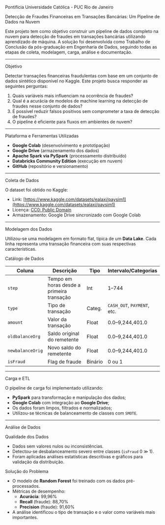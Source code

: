 Pontifícia Universidade Católica - PUC Rio de Janeiro

Detecção de Fraudes Financeiras em Transações Bancárias: Um Pipeline de Dados na Nuvem

Este projeto tem como objetivo construir um pipeline de dados completo na nuvem para detecção de fraudes em transações bancárias utilizando aprendizado de máquina. A solução foi desenvolvida como Trabalho de Conclusão da pós-graduação em Engenharia de Dados, seguindo todas as etapas de coleta, modelagem, carga, análise e documentação.

---

Objetivo

Detectar transações financeiras fraudulentas com base em um conjunto de dados sintético disponível no Kaggle. Este projeto busca responder as seguintes perguntas:

1. Quais variáveis mais influenciam na ocorrência de fraudes?
2. Qual é a acurácia de modelos de machine learning na detecção de fraudes nesse conjunto de dados?
3. É possível reduzir falsos positivos sem comprometer a taxa de detecção de fraudes?
4. O pipeline é eficiente para fluxos em ambientes de nuvem?

---

Plataforma e Ferramentas Utilizadas

- **Google Colab** (desenvolvimento e prototipação)
- **Google Drive** (armazenamento dos dados)
- **Apache Spark via PySpark** (processamento distribuído)
- **Databricks Community Edition** (execução em nuvem)
- **GitHub** (repositório e versionamento)

---

Coleta de Dados

O dataset foi obtido no Kaggle:

- Link: [https://www.kaggle.com/datasets/ealaxi/paysim1](https://www.kaggle.com/datasets/ealaxi/paysim1)
- Licença: [CC0: Public Domain](https://creativecommons.org/publicdomain/zero/1.0/)
- Armazenamento: Google Drive sincronizado com Google Colab

---

Modelagem dos Dados

Utilizou-se uma modelagem em formato flat, típica de um **Data Lake**. Cada linha representa uma transação financeira com suas respectivas características.

Catálogo de Dados

| Coluna        | Descrição                                   | Tipo    | Intervalo/Categorias              |
|---------------|---------------------------------------------|---------|-----------------------------------|
| `step`        | Tempo em horas desde a primeira transação   | Int     | 1–744                             |
| `type`        | Tipo de transação                           | Categ.  | `CASH_OUT`, `PAYMENT`, etc.       |
| `amount`      | Valor da transação                          | Float   | 0.0–9,244,401.0                   |
| `oldbalanceOrg`| Saldo original do remetente                | Float   | 0.0–9,244,401.0                   |
| `newbalanceOrig`| Novo saldo do remetente                   | Float   | 0.0–9,244,401.0                   |
| `isFraud`     | Flag de fraude                              | Binário | 0 ou 1                            |

---

Carga e ETL

O pipeline de carga foi implementado utilizando:

- **PySpark** para transformação e manipulação dos dados;
- **Google Colab** com integração ao **Google Drive**;
- Os dados foram limpos, filtrados e normalizados;
- Utilizou-se técnicas de balanceamento de classes com `SMOTE`.

---

Análise de Dados

Qualidade dos Dados

- Dados sem valores nulos ou inconsistências.
- Detectou-se desbalanceamento severo entre classes (`isFraud` 0 ≫ 1).
- Foram aplicadas análises estatísticas descritivas e gráficos para validação da distribuição.

Solução do Problema

- O modelo de **Random Forest** foi treinado com os dados pré-processados.
- Métricas de desempenho:
  - **Acurácia**: 99,96%
  - **Recall** (fraude): 88,70%
  - **Precision** (fraude): 91,60%
- A análise identificou o tipo de transação e o valor como variáveis mais importantes.

